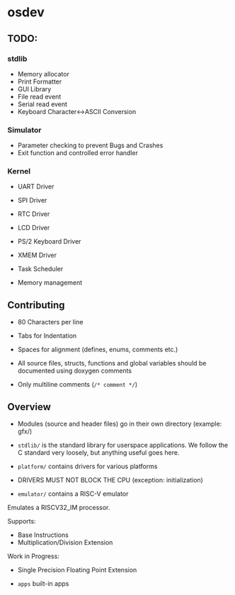 # osdev

## TODO:

### stdlib
- Memory allocator
- Print Formatter
- GUI Library
- File read event
- Serial read event
- Keyboard Character<->ASCII Conversion

### Simulator
- Parameter checking to prevent Bugs and Crashes
- Exit function and controlled error handler

### Kernel
- UART Driver
- SPI Driver
- RTC Driver
- LCD Driver
- PS/2 Keyboard Driver
- XMEM Driver

- Task Scheduler
- Memory management

## Contributing
- 80 Characters per line
- Tabs for Indentation
- Spaces for alignment (defines, enums, comments etc.)
- All source files, structs, functions and global variables should be
  documented using doxygen comments

- Only multiline comments (`/* comment */`)


## Overview

- Modules (source and header files) go in their own directory (example: gfx/)

- `stdlib/` is the standard library for userspace applications.
  We follow the C standard very loosely, but anything useful goes here.

- `platform/` contains drivers for various platforms

- DRIVERS MUST NOT BLOCK THE CPU (exception: initialization)

- `emulator/` contains a RISC-V emulator

Emulates a RISCV32_IM processor.

Supports:
- Base Instructions
- Multiplication/Division Extension

Work in Progress:
- Single Precision Floating Point Extension

- `apps` built-in apps


